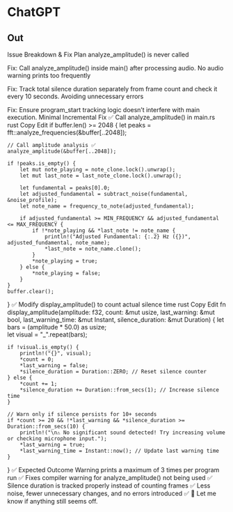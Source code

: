 # ChatGPT

## Out

Issue Breakdown & Fix Plan
analyze_amplitude() is never called

Fix: Call analyze_amplitude() inside main() after processing audio.
No audio warning prints too frequently

Fix: Track total silence duration separately from frame count and check it every 10 seconds.
Avoiding unnecessary errors

Fix: Ensure program_start tracking logic doesn’t interfere with main execution.
Minimal Incremental Fix
✅ Call analyze_amplitude() in main.rs
rust
Copy
Edit
if buffer.len() >= 2048 {
    let peaks = fft::analyze_frequencies(&buffer[..2048]);

    // Call amplitude analysis ✅
    analyze_amplitude(&buffer[..2048]);  

    if !peaks.is_empty() {
        let mut note_playing = note_clone.lock().unwrap();
        let mut last_note = last_note_clone.lock().unwrap();

        let fundamental = peaks[0].0;
        let adjusted_fundamental = subtract_noise(fundamental, &noise_profile);
        let note_name = frequency_to_note(adjusted_fundamental);

        if adjusted_fundamental >= MIN_FREQUENCY && adjusted_fundamental <= MAX_FREQUENCY {
            if !*note_playing && *last_note != note_name {
                println!("Adjusted Fundamental: {:.2} Hz ({})", adjusted_fundamental, note_name);
                *last_note = note_name.clone();
            }
            *note_playing = true;
        } else {
            *note_playing = false;
        }
    }
    buffer.clear();
}
✅ Modify display_amplitude() to count actual silence time
rust
Copy
Edit
fn display_amplitude(amplitude: f32, count: &mut usize, last_warning: &mut bool, last_warning_time: &mut Instant, silence_duration: &mut Duration) {
    let bars = (amplitude * 50.0) as usize;  
    let visual = "_".repeat(bars);
    
    if !visual.is_empty() {
        println!("{}", visual);
        *count = 0;
        *last_warning = false;
        *silence_duration = Duration::ZERO; // Reset silence counter
    } else {
        *count += 1;
        *silence_duration += Duration::from_secs(1); // Increase silence time
    }

    // Warn only if silence persists for 10+ seconds
    if *count >= 20 && !*last_warning && *silence_duration >= Duration::from_secs(10) {
        println!("\n⚠️ No significant sound detected! Try increasing volume or checking microphone input.");
        *last_warning = true;
        *last_warning_time = Instant::now(); // Update last warning time
    }
}
✅ Expected Outcome
Warning prints a maximum of 3 times per program run ✅
Fixes compiler warning for analyze_amplitude() not being used ✅
Silence duration is tracked properly instead of counting frames ✅
Less noise, fewer unnecessary changes, and no errors introduced ✅
🚀 Let me know if anything still seems off.












